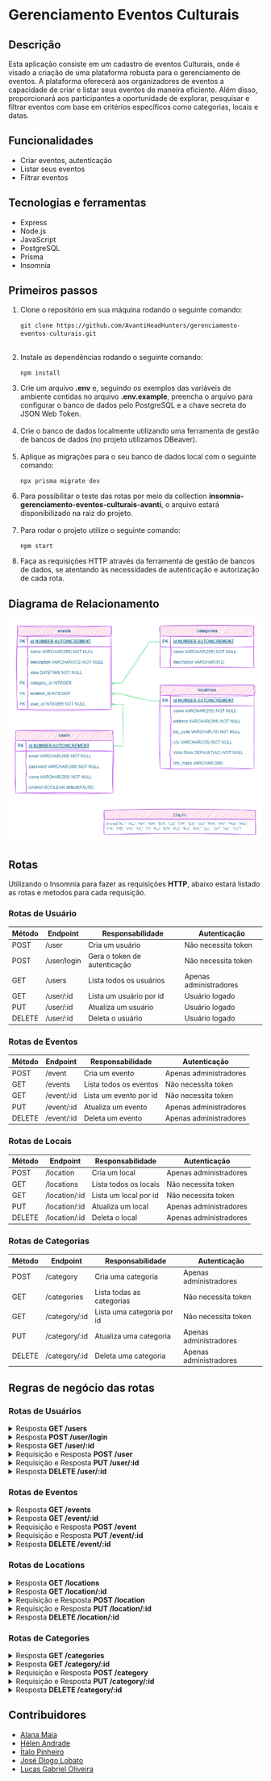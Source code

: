 <h1>Gerenciamento Eventos Culturais</h1>
<h2>Descrição</h2>
<p>
  Esta aplicação consiste em um cadastro de eventos Culturais, onde é visado a
  criação de uma plataforma robusta para o gerenciamento de eventos. A
  plataforma oferecerá aos organizadores de eventos a capacidade de criar e
  listar seus eventos de maneira eficiente. Além disso, proporcionará aos
  participantes a oportunidade de explorar, pesquisar e filtrar eventos com base
  em critérios específicos como categorias, locais e datas.
</p>
<h2><strong>Funcionalidades</strong></h2>
<ul>
  <li>Criar eventos, autenticação</li>
  <li>Listar seus eventos</li>
  <li>Filtrar eventos</li>
</ul>
<h2><strong>Tecnologias e ferramentas</strong></h2>
<ul>
  <li>Express</li>
  <li>Node.js</li>
  <li>JavaScript</li>
  <li>PostgreSQL</li>
  <li>Prisma</li>
  <li>Insomnia</li>
</ul>
<h2><strong>Primeiros passos</strong></h2>
<ol>
  <li>Clone o repositório em sua máquina rodando o seguinte comando:</li>
  <pre><code>git clone https://github.com/AvantiHeadHunters/gerenciamento-eventos-culturais.git</code></pre>
  <br />
  <li>
    Instale as dependências rodando o seguinte comando:
    <pre><code>npm install</code></pre>
  </li>
  <li>
    Crie um arquivo <strong>.env</strong> e, seguindo os exemplos das variáveis
    de ambiente contidas no arquivo <strong>.env.example</strong>, preencha o
    arquivo para configurar o banco de dados pelo PostgreSQL e a chave secreta
    do JSON Web Token.
  </li>
  <br />
  <li>
    Crie o banco de dados localmente utilizando uma ferramenta de gestão de
    bancos de dados (no projeto utilizamos DBeaver).
  </li>
  <br />
  <li>
    Aplique as migrações para o seu banco de dados local com o seguinte comando:
  </li>
  <pre><code>npx prisma migrate dev</code></pre>
  <li>
    Para possibilitar o teste das rotas por meio da collection
    <strong>insomnia-gerenciamento-eventos-culturais-avanti</strong>, o arquivo
    estará disponibilizado na raiz do projeto.
  </li>
  <br />
  <li>Para rodar o projeto utilize o seguinte comando:</li>
  <pre><code>npm start</code></pre>
  <li>
    Faça as requisições HTTP através da ferramenta de gestão de bancos de dados,
    se atentando às necessidades de autenticação e autorização de cada rota.
  </li>
</ol>
<h2><strong>Diagrama de Relacionamento</strong></h2>
<img src="DER.png" alt="Imagem do diagrama de Relacionamento" />
<h2><strong>Rotas</strong></h2>
<p>
  Utilizando o Insomnia para fazer as requisições <strong>HTTP</strong>, abaixo
  estará listado as rotas e metodos para cada requisição.
</p>
<h3>Rotas de Usuário</h3>
<table>
  <thead>
    <tr>
      <th>Método</th>
      <th>Endpoint</th>
      <th>Responsabilidade</th>
      <th>Autenticação</th>
    </tr>
  </thead>
  <tbody>
    <tr>
      <td>POST</td>
      <td>/user</td>
      <td>Cria um usuário</td>
      <td>Não necessita token</td>
    </tr>
    <tr>
      <td>POST</td>
      <td>/user/login</td>
      <td>Gera o token de autenticação</td>
      <td>Não necessita token</td>
    </tr>
    <tr>
      <td>GET</td>
      <td>/users</td>
      <td>Lista todos os usuários</td>
      <td>Apenas administradores</td>
    </tr>
    <tr>
      <td>GET</td>
      <td>/user/:id</td>
      <td>Lista um usuário por id</td>
      <td>Usuário logado</td>
    </tr>
    <tr>
      <td>PUT</td>
      <td>/user/:id</td>
      <td>Atualiza um usuário</td>
      <td>Usuário logado</td>
    </tr>
    <tr>
      <td>DELETE</td>
      <td>/user/:id</td>
      <td>Deleta o usuário</td>
      <td>Usuário logado</td>
    </tr>
  </tbody>
</table>
<h3>Rotas de Eventos</h3>
<table>
  <thead>
    <tr>
      <th>Método</th>
      <th>Endpoint</th>
      <th>Responsabilidade</th>
      <th>Autenticação</th>
    </tr>
  </thead>
  <tbody>
    <tr>
      <td>POST</td>
      <td>/event</td>
      <td>Cria um evento</td>
      <td>Apenas administradores</td>
    </tr>
    <tr>
      <td>GET</td>
      <td>/events</td>
      <td>Lista todos os eventos</td>
      <td>Não necessita token</td>
    </tr>
    <tr>
      <td>GET</td>
      <td>/event/:id</td>
      <td>Lista um evento por id</td>
      <td>Não necessita token</td>
    </tr>
    <tr>
      <td>PUT</td>
      <td>/event/:id</td>
      <td>Atualiza um evento</td>
      <td>Apenas administradores</td>
    </tr>
    <tr>
      <td>DELETE</td>
      <td>/event/:id</td>
      <td>Deleta um evento</td>
      <td>Apenas administradores</td>
    </tr>
  </tbody>
</table>
<h3>Rotas de Locais</h3>
<table>
  <thead>
    <tr>
      <th>Método</th>
      <th>Endpoint</th>
      <th>Responsabilidade</th>
      <th>Autenticação</th>
    </tr>
  </thead>
  <tbody>
    <tr>
      <td>POST</td>
      <td>/location</td>
      <td>Cria um local</td>
      <td>Apenas administradores</td>
    </tr>
    <tr>
      <td>GET</td>
      <td>/locations</td>
      <td>Lista todos os locais</td>
      <td>Não necessita token</td>
    </tr>
    <tr>
      <td>GET</td>
      <td>/location/:id</td>
      <td>Lista um local por id</td>
      <td>Não necessita token</td>
    </tr>
    <tr>
      <td>PUT</td>
      <td>/location/:id</td>
      <td>Atualiza um local</td>
      <td>Apenas administradores</td>
    </tr>
    <tr>
      <td>DELETE</td>
      <td>/location/:id</td>
      <td>Deleta o local</td>
      <td>Apenas administradores</td>
    </tr>
  </tbody>
</table>
<h3>Rotas de Categorias</h3>
<table>
  <thead>
    <tr>
      <th>Método</th>
      <th>Endpoint</th>
      <th>Responsabilidade</th>
      <th>Autenticação</th>
    </tr>
  </thead>
  <tbody>
    <tr>
      <td>POST</td>
      <td>/category</td>
      <td>Cria uma categoria</td>
      <td>Apenas administradores</td>
    </tr>
    <tr>
      <td>GET</td>
      <td>/categories</td>
      <td>Lista todas as categorias</td>
      <td>Não necessita token</td>
    </tr>
    <tr>
      <td>GET</td>
      <td>/category/:id</td>
      <td>Lista uma categoria por id</td>
      <td>Não necessita token</td>
    </tr>
    <tr>
      <td>PUT</td>
      <td>/category/:id</td>
      <td>Atualiza uma categoria</td>
      <td>Apenas administradores</td>
    </tr>
    <tr>
      <td>DELETE</td>
      <td>/category/:id</td>
      <td>Deleta uma categoria</td>
      <td>Apenas administradores</td>
    </tr>
  </tbody>
</table>

<h2><strong>Regras de negócio das rotas</strong></h2>

<h3>Rotas de Usuários</h3>
<details>
<summary>Resposta <b>GET /users</b></summary>
<br>
<ul>
    <li>Retorna todos os usuários cadastrados.</li>
    <li>Requisição necessita de autorização.</li>
</ul>
<p style="color:gray;">Exemplo de sucesso na resposta, status 200:</p>

```json
[
  {
    "id": 1,
    "name": "Maria",
    "email": "maria@mail.com",
    "isAdmin": false
  },
  {
    "id": 2,
    "name": "João",
    "email": "joao@mail.com",
    "isAdmin": true
  }
]
```

</details>

<details>
<summary>Resposta <b>POST /user/login</b></summary>
<ul>
    <li>Permite que o usuário faça o login, gerando um token de autenticação.</li>
    <li>Requisição não necessita de autenticação.</li>
    <li> Caso o usuário erre o email ou a senha, a resposta será um status 401.</li>
</ul>
<p style="color:gray;">Exemplo de requisição:</p>

```json
{
  "email": "joao@mail.com",
  "password": "1234"
}
```

<p style="color:gray;">Exemplo de sucesso na resposta, status 200:</p>

```json
{
  "token": "eyJhbGciOiJIUzI1NiIsInR5cCI6IkpXVCJ9.eyJ1c2VyX2lkIjoyLCJpc0FkbWluIjp0cnVlLCJpYXQiOjE3MTQ3NjUzOTMsImV4cCI6MTcxNDc3MjU5M30.WFnIqdS3sFyzTdunq35va9FvdnL0F4yF6zwEbgjc2uo",
  "userId": 2,
  "email": "joao@mail.com",
  "isAdmin": true
}
```

<p style="color:gray;">Exemplo de requisição com credenciais erradas, status 401:</p>

```json
{
  "message": "Unauthorized"
}
```

</details>

<details>
<summary>Resposta <b>GET /user/:id</b></summary>
<ul>
    <li>Retorna um usuário específico cadastrado.</li>
    <li>Requisição necessita de autenticação.</li>
    <li> Caso o local não seja encontrado, a resposta será um status 404.</li>
</ul>
<p style="color:gray;">Exemplo de sucesso na resposta, status 200:</p>

```json
{
  "id": 1,
  "name": "Maria",
  "email": "maria@mail.com",
  "password": "$2b$10$QdGpL33O.OV8.AE44cBU3.n7zD1uQbe/3fVp7f6N6gDWitQk2cj.y",
  "isAdmin": false,
  "event": []
}
```

<p style="color:gray;">Exemplo de local não encontrado, status 404:</p>

```json
{
  "error": "User not found"
}
```

</details>

<details>
<summary>Requisição e Resposta <b>POST /user</b></summary>
<ul>
    <li>Cria um usuário.</li>
    <li>Requisição não necessita de autenticação.</li>
    <li> Caso a requisição seja bem sucedida, a resposta será um status 201.</li>
    <li> Caso a requisição seja feita com um email já existente no banco de dados, a resposta será um status 409.</li>
</ul>
<p style="color:gray;">Exemplo de requisição:</p>

```json
{
  "email": "maria@mail.com",
  "password": "1234",
  "name": "Maria"
}
```

<p style="color:gray;">Exemplo de sucesso na resposta, status 201:</p>

```json
{
  "id": 1,
  "name": "Maria",
  "email": "maria@mail.com",
  "isAdmin": false
}
```

<p style="color:gray;">Exemplo de falha na resposta, status 409:</p>

```json
{
  "error": "Email already exists"
}
```

</details>

<details>
<summary>Requisição e Resposta <b>PUT /user/:id</b></summary>
<ul>
    <li>Atualiza um usuário.</li>
    <li>Requisição necessita de autenticação.</li>
    <li> Caso a requisição seja bem sucedida, a resposta será um status 200.</li>
    <li> Caso a requisição seja mal sucedida, não sendo encontrado o usuário, a resposta será um status 404.</li>
    <li> Caso a requisição seja mal sucedida, não estando o usuário atenticado, a resposta será um status 401.</li>
</ul>
<p style="color:gray;">Exemplo de requisição:</p>

```json
{
  "email": "joao@mail.com",
  "name": "Joãozinho",
  "password": "1234"
}
```

<p style="color:gray;">Exemplo de sucesso na resposta, status 200:</p>

```json
{
  "id": 2,
  "name": "Joãozinho",
  "email": "joao@mail.com",
  "isAdmin": true
}
```

<p style="color:gray;">Exemplo de falha na resposta, status 404:</p>

```json
{
  "error": "User not found"
}
```

<p style="color:gray;">Exemplo de falha na resposta, status 401:</p>

```json
{
  "message": "Token Missing"
}
```

</details>

<details>
<summary>Resposta <b>DELETE /user/:id</b></summary>
<ul>
    <li>Deleta um usuário.</li>
    <li>Requisição necessita de autenticação.</li>
    <li>Caso a requisição seja bem sucedida, a resposta será um status 204.</li>
    <li> Caso a requisição seja mal sucedida, não sendo encontrado o usuário, a resposta será um status 404.</li>
    <li> Caso a requisição seja mal sucedida, não estando o usuário atenticado, a resposta será um status 401.</li>
</ul>

<p style="color:gray;">Exemplo de falha na resposta, status 404:</p>

```json
{
  "error": "User not found"
}
```

<p style="color:gray;">Exemplo de falha na resposta, status 401:</p>

```json
{
  "message": "Token Missing"
}
```

</details>

<h3>Rotas de Eventos</h3>
<details>
<summary>Resposta <b>GET /events</b></summary>
<br>
<ul>
    <li>Retorna todos os eventos cadastrados.</li>
    <li>Requisição não necessita de autenticação.</li>
</ul>
<p style="color:gray;">Exemplo de sucesso na resposta, status 200:</p>

```json

        {
            "id": 1,
            "name": "Evento 1",
            "description": "Descrição do Evento",
            "date": "2024-04-30T12:00:00.000Z",
            "category_id": 1,
            "location_id": 1,
            "user_id": 6
        },
        {
            "id": 2,
            "name": "Evento 2",
            "description": "Descrição do Evento",
            "date": "2024-04-30T12:00:00.000Z",
            "category_id": 1,
            "location_id": 1,
            "user_id": 6
        }
```

</details>

<details>
<summary>Resposta <b>GET /event/:id</b></summary>
<ul>
    <li>Retorna um evento específico cadastrado.</li>
    <li>Requisição não necessita de autenticação.</li>
    <li> Caso o evento não seja encontrado, a resposta será um status 404.</li>
</ul>
<p style="color:gray;">Exemplo de sucesso na resposta, status 200:</p>

```json
{
  "id": 2,
  "name": "Evento 2",
  "description": "Descrição do Evento",
  "date": "2024-04-30T12:00:00.000Z",
  "category_id": 1,
  "location_id": 1,
  "user_id": 6,
  "location": {
    "name": "Novo local",
    "address": "Rua X",
    "city": "Cidade",
    "state": "AC"
  }
}
```

<p style="color:gray;">Exemplo de evento não encontrado, status 404:</p>

```json
{
  "message": "Event not found"
}
```

</details>

<details>
<summary>Requisição e Resposta <b>POST /event</b></summary>
<ul>
    <li>Cria um evento.</li>
    <li>Requisição necessita de autorização.</li>
    <li> Caso a requisição seja bem sucedida, a resposta será um status 201.</li>
    <li> Caso a requisição seja mal sucedida, a resposta será um status 401.</li>
</ul>
<p style="color:gray;">Exemplo de requisição:</p>

```json
{
  "name": "Evento 3",
  "description": "Descrição do Evento",
  "date": "2024-04-30T12:00:00Z",
  "categoryId": 1,
  "locationId": 1,
  "userId": 6
}
```

<p style="color:gray;">Exemplo de sucesso na resposta, status 201:</p>

```json
{
  "id": 3,
  "name": "Evento 3",
  "description": "Descrição do Evento",
  "date": "2024-04-30T12:00:00.000Z",
  "category_id": 1,
  "location_id": 1,
  "user_id": 6
}
```

<p style="color:gray;">Exemplo de falha por não autorização, status 401:</p>

```json
{
  "message": "Forbidden"
}
```

</details>

<details>
<summary>Requisição e Resposta <b>PUT /event/:id</b></summary>
<ul>
    <li>Atualiza um evento.</li>
    <li>Requisição necessita de autorização.</li>
    <li> Caso a requisição seja bem sucedida, a resposta será um status 200.</li>
    <li> Caso a requisição seja mal sucedida, a resposta será um status 401.</li>
</ul>
<p style="color:gray;">Exemplo de requisição:</p>

```json
{
  "name": "Evento modificado",
  "description": "Descrição do Evento modificado",
  "date": "2024-01-28",
  "categoryId": 1,
  "locationId": 1,
  "userId": 6
}
```

<p style="color:gray;">Exemplo de sucesso na resposta, status 200:</p>

```json
{
  "id": 4,
  "name": "Evento modificado",
  "description": "Descrição do Evento modificado",
  "date": "2024-01-28T00:00:00.000Z",
  "category_id": 1,
  "location_id": 1,
  "user_id": 6
}
```

<p style="color:gray;">Exemplo de falha por não autorização, status 401:</p>

```json
{
  "message": "Forbidden"
}
```

</details>

<details>
<summary>Resposta <b>DELETE /event/:id</b></summary>
<ul>
    <li>Deleta um evento.</li>
    <li>Requisição necessita de autorização.</li>
    <li> Caso a requisição seja bem sucedida, a resposta será um status 204.</li>
</ul>

<p style="color:gray;">Exemplo de falha por não autorização, status 401:</p>

```json
{
  "message": "Forbidden"
}
```

</details>

<h3>Rotas de Locations</h3>
<details>
<summary>Resposta <b>GET /locations</b></summary>
<br>
<ul>
    <li>Retorna todos os locais cadastrados.</li>
    <li>Requisição não necessita de autenticação.</li>
</ul>
<p style="color:gray;">Exemplo de sucesso na resposta, status 200:</p>

```json
[
  {
    "id": 1,
    "name": "Casa de festa teste",
    "address": "Rua 1",
    "zip_code": "12345670",
    "city": "Rio de Janeiro",
    "state": "RJ",
    "link_maps": null
  },
  {
    "id": 2,
    "name": "Teatro de teste",
    "address": "Avenida 2",
    "zip_code": "12345680",
    "city": "Fortaleza",
    "state": "CE",
    "link_maps": "https://www.google.com/maps"
  }
]
```

</details>

<details>
<summary>Resposta <b>GET /location/:id</b></summary>
<ul>
    <li>Retorna um local específico cadastrado.</li>
    <li>Requisição não necessita de autenticação.</li>
    <li> Caso o local não seja encontrado, a resposta será um status 404.</li>
</ul>
<p style="color:gray;">Exemplo de sucesso na resposta, status 200:</p>

```json
{
  "id": 1,
  "name": "Casa de festa teste",
  "address": "Rua 1",
  "zip_code": "12345670",
  "city": "Rio de Janeiro",
  "state": "RJ",
  "link_maps": null
}
```

<p style="color:gray;">Exemplo de local não encontrado, status 404:</p>

```json
{
  "message": "Location not found"
}
```

</details>

<details>
<summary>Requisição e Resposta <b>POST /location</b></summary>
<ul>
    <li>Cria um local.</li>
    <li>Requisição necessita de autorização.</li>
    <li> Caso a requisição seja bem sucedida, a resposta será um status 201.</li>
    <li> Caso a requisição seja mal sucedida, a resposta será um status 401.</li>
</ul>
<p style="color:gray;">Exemplo de requisição:</p>

```json
{
  "name": "Casa de festa teste",
  "address": "Rua 1",
  "zip_code": "12345670",
  "city": "Rio de Janeiro",
  "state": "RJ",
  "link_maps": null
}
```

<p style="color:gray;">Exemplo de sucesso na resposta, status 201:</p>

```json
{
  "id": 1,
  "name": "Casa de festa teste",
  "address": "Rua 1",
  "zip_code": "12345670",
  "city": "Rio de Janeiro",
  "state": "RJ",
  "link_maps": null
}
```

<p style="color:gray;">Exemplo de falha na resposta, status 401:</p>

```json
{
  "message": "Unauthorized"
}
```

</details>

<details>
<summary>Requisição e Resposta <b>PUT /location/:id</b></summary>
<ul>
    <li>Atualiza um local.</li>
    <li>Requisição necessita de autorização.</li>
    <li> Caso a requisição seja bem sucedida, a resposta será um status 200.</li>
    <li> Caso a requisição seja mal sucedida, a resposta será um status 401.</li>
</ul>
<p style="color:gray;">Exemplo de requisição:</p>

```json
{
  "name": "Casa de festa",
  "address": "Rua 1",
  "zip_code": "12345670",
  "city": "Rio de Janeiro",
  "state": "RJ",
  "link_maps": null
}
```

<p style="color:gray;">Exemplo de sucesso na resposta, status 200:</p>

```json
{
  "id": 1,
  "name": "Casa de festa",
  "address": "Rua 1",
  "zip_code": "12345670",
  "city": "Rio de Janeiro",
  "state": "RJ",
  "link_maps": null
}
```

<p style="color:gray;">Exemplo de falha na resposta, status 401:</p>

```json
{
  "message": "Unauthorized"
}
```

</details>

<details>
<summary>Resposta <b>DELETE /location/:id</b></summary>
<ul>
    <li>Deleta um local.</li>
    <li>Requisição necessita de autorização.</li>
    <li> Caso a requisição seja bem sucedida, a resposta será um status 204.</li>
</ul>

<p style="color:gray;">Exemplo de fala na resposta, status 401:</p>

```json
{
  "message": "Unauthorized"
}
```

</details>

<h3>Rotas de Categories</h3>
<details>
<summary>Resposta <b>GET /categories</b></summary>
<br>
<ul>
    <li>Retorna todas as categorias cadastradas.</li>
    <li>Requisição não necessita de autenticação.</li>
</ul>
<p style="color:gray;">Exemplo de sucesso na resposta, status 200:</p>

```json
[
  {
    "id": 1,
    "name": "Show"
  },
  {
    "id": 2,
    "name": "Teatro"
  }
]
```

</details>

<details>
<summary>Resposta <b>GET /category/:id</b></summary>
<ul>
    <li>Retorna uma categoria específica cadastrada.</li>
    <li>Requisição não necessita de autenticação.</li>
    <li> Caso a categoria não seja encontrada, a resposta será um status 404.</li>
</ul>
<p style="color:gray;">Exemplo de sucesso na resposta, status 200:</p>
    
```json
        {
            "id": 1,
            "name": "Show"
        }
```
<p style="color:gray;">Exemplo de categoria não encontrada, status 404:</p>

```json
{
  "error": "Category not found"
}
```

</details>

<details>
<summary>Requisição e Resposta <b>POST /category</b></summary>
<ul>
    <li>Cria uma categoria.</li>
    <li>Requisição necessita de autorização.</li>
    <li> Caso a requisição seja bem sucedida, a resposta será um status 201.</li>
    <li> Caso a requisição seja mal sucedida, a resposta será um status 401.</li>
</ul>

<p style="color:gray;">Exemplo de requisição:</p>

```json
{
  "name": "Show"
}
```

<p style="color:gray;">Exemplo de sucesso na resposta, status 201:</p>

```json
{
  "id": 1,
  "name": "Show"
}
```

<p style="color:gray;">Exemplo de falha na resposta, status 401:</p>

```json
{
  "message": "Unauthorized"
}
```

</details>

<details>
<summary>Requisição e Resposta <b>PUT /category/:id</b></summary>
<ul>
    <li>Atualiza uma categoria.</li>
    <li>Requisição necessita de autorização.</li>
    <li> Caso a requisição seja bem sucedida, a resposta será um status 200.</li>
    <li> Caso a requisição seja mal sucedida, a resposta será um status 401.</li>
</ul>

<p style="color:gray;">Exemplo de requisição:</p>

```json
{
  "name": "Esporte"
}
```

<p style="color:gray;">Exemplo de sucesso na resposta, status 200:</p>

```json
{
  "id": 1,
  "name": "Esporte"
}
```

<p style="color:gray;">Exemplo de falha na resposta, status 401:</p>

```json
{
  "message": "Unauthorized"
}
```

</details>

<details>
<summary>Resposta <b>DELETE /category/:id</b></summary>
<ul>
    <li>Deleta uma categoria.</li>
    <li>Requisição necessita de autorização.</li>
    <li> Caso a requisição seja bem sucedida, a resposta será um status 204.</li>
</ul>

<p style="color:gray;">Exemplo de fala na resposta, status 401:</p>

```json
{
  "message": "Unauthorized"
}
```

</details>

<h2>Contribuidores</h2>
<ul>
    <li><a href="https://github.com/nicegrrrl">Alana Maia</a></li>
    <li><a href="https://github.com/HelenAndrade">Hélen Andrade</a></li>
    <li><a href="https://github.com/repository-italo">Ítalo Pinheiro</a></li>
    <li><a href="https://github.com/LobatoDiogo">José Diogo Lobato</a></li>
    <li><a href="https://github.com/Gabrielx11">Lucas Gabriel Oliveira</a></li>
